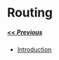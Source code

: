 # Routing
##### [<< Previous](../README.md) 

- [Introduction](http://www.tutorialsteacher.com/mvc/routing-in-mvc)